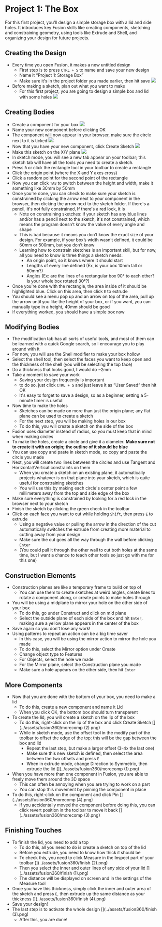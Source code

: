 # Project 1: The Box

For this first project, you'll design a simple storage box with a lid and side holes. It introduces key Fusion skills like creating components, sketching and constraining geometry, using tools like Extrude and Shell, and organizing your design for future projects.

## Creating the Design
* Every time you open Fusion, it makes a new untitled design
    * First step is to press `CTRL + S` to name and save your new design
    * Name it “Project 1: Storage Box”
    * Make sure it's in the project folder you made earlier, then hit save
    ![](../assets/fusion360/createproject.png)
* Before making a sketch, plan out what you want to make
    * For this first project, you are going to design a simple box and lid with some holes 
    ![](../assets/fusion360/boxone.png)

## Creating Bodies
* Create a component for your box
![](../assets/fusion360/createcomp.png)
* Name your new component before clicking OK
* The component will now appear in your browser, make sure the circle next to it is ticked
![](../assets/fusion360/activatecomp.png)
* Now that you have your new component, click Create Sketch
![](../assets/fusion360/createsketch.png)
* Make this sketch on the X/Y plane
![](../assets/fusion360/xyplane.png)
* In sketch mode, you will see a new tab appear on your toolbar; this sketch tab will have all the tools you need to create a sketch.
* Press `R` or click the rectangle tool in your toolbar to create a rectangle
* Click the origin point (where the X and Y axes cross) 
* Click a random point for the second point of the rectangle
* Now you can click `TAB` to switch between the height and width, make it something like 30mm by 50mm 
* Once you're done, you can check to make sure your sketch is constrained by clicking the arrow next to your component in the browser, then clicking the arrow next to the sketch folder. If there's a  pencil, it's not fully constrained, If there's a red lock, it is
    * Note on constraining sketches: if your sketch has any blue lines and/or has a pencil next to the sketch, it's not constrained, which means the program doesn't know the value of every angle and shape
    * This is bad because it means you don’t know the exact size of your design. For example, if your box’s width wasn’t defined, it could be 50mm or 500mm, but you don’t know
    * Learning how to constrain sketches is an important skill, but for now, all you need to know is three things a sketch needs:
        * An origin point, so it knows where it should start
        * Lengths of every line defined (Ex, is your box 10mm tall or 50mm?)
        * Angles (Ex: are the lines of a rectangular box 90° to each other? Is your whole box rotated 30°?)
* Once you're done with the rectangle, the area inside of it should be highlighted blue. Click on this area, then click `E` to extrude
* You should see a menu pop up and an arrow on top of the area, pull up the arrow until you like the height of your box, or if you want, you can manually type in a height, 40mm should be good
* If everything worked, you should have a simple box now


## Modifying Bodies
* The modification tab has all sorts of useful tools, and most of them can be learned with a quick Google search, so I encourage you to play around with it
* For now, you will use the Shell modifier to make your box hollow
* Select the shell tool, then select the faces you want to keep open and the thickness of the shell (you will be selecting the top face)
[](../assets/fusion360/shellselect.png)
* Do a thickness that looks good, I would do ~2mm 
[](../assets/fusion360/shell.png)
* Take a moment to save your work
    * Saving your design frequently is important
    * to do so, just click `CTRL + S` and just leave it as “User Saved” then hit OK
    * It's easy to forget to save a design, so as a beginner, setting a 5-minute timer is useful
* Now time to make the holes
    * Sketches can be made on more than just the origin plane; any flat plane can be used to create a sketch
    * For the next step, you will be making holes in our box
    * To do this, you will create a sketch on the side of the box
    [](../assets/fusion360/sidesketch.png)
* Fusion uses diameter instead of radius, so you must keep that in mind when making circles
* To make the holes, create a circle and give it a diameter. **Make sure not to create it with an origin; the outline of it should be blue**
* You can use copy and paste in sketch mode, so copy and paste the circle you made
* Next, you will create two lines between the circles and use Tangent and Horizontal/Vertical constraints on them
    * When you create a sketch on an existing plane, it automatically projects whatever is on that plane into your sketch, which is quite useful for constraining sketches
    * You will use this by making each circle's center point a few millimeters away from the top and side edge of the box
* Make sure everything is constrained by looking for a red lock in the browser next to your sketch
* Finish the sketch by clicking the green check in the toolbar
* Click on each face you want to cut while holding `Shift`, then press `E` to extrude
    * Using a negative value or pulling the arrow in the direction of the cut automatically switches the extrude from creating more material to cutting away from your design
    * Make sure the cut goes all the way through the wall before clicking `Enter`
    * (You could pull it through the other wall to cut both holes at the same time, but I want a chance to teach other tools so just go with me for this one)
    [](../assets/fusion360/cutside.png)


## Construction Elements
* Construction planes are like a temporary frame to build on top of
    * You can use them to create sketches at weird angles, create lines to rotate a component along, or create points to make holes through
* You will be using a midplane to mirror your hole on the other side of your box
    * To do this, go under Construct and click on mid plane
    [](../assets/fusion360/midplane.png)
    * Select the outside plane of each side of the box and hit `Enter`, making sure a yellow plane appears in the center of the box
    [](../assets/fusion360/midplanecreate.png)
* Save again so you don't lose any work!
* Using patterns to repeat an action can be a big time saver
    * In this case, you will be using the mirror action to mirror the hole you made
    * To do this, select the Mirror option under Create
    [](../assets/fusion360/mirror.png)
    * Change object type to Features
    * For Objects, select the hole we made
    * For the Mirror plane, select the Construction plane you made
    * Make sure a hole appears on the other side, then hit `Enter`
    [](../assets/fusion360/mirrormore.png)

## More Components
* Now that you are done with the bottom of your box, you need to make a lid
    * To do this, create a new component and name it Lid
    * When you click OK, the bottom box should turn transparent
* To create the lid, you will create a sketch on the lip of the box
    * To do this, right-click on the lip of the box and click Create Sketch
    [](../assets/fusion360/morecomp (2).png)
    * While in sketch mode, use the offset tool in the modify part of the toolbar to offset the edge of the top; this will be the gap between the box and lid
        * Repeat the last step, but make a larger offset (3-4x the last one)
        * Make sure this new sketch is defined, then select the area between the two offsets and press `E`
        * When in extrude mode, change Direction to Symmetric, then extrude the lid
        [](../assets/fusion360/morecomp (1).png)
* When you have more than one component in Fusion, you are able to freely move them around the 3D space
    * This can often be annoying when you are trying to work on a part
    * You can stop this movement by pinning the component in place
* To do this, right-click on the component and click Pin
    [](../assets/fusion360/morecomp (4).png)
    * If you accidentally moved the component before doing this, you can click revert position in the toolbar to move it back
    [](../assets/fusion360/morecomp (3).png)




## Finishing Touches
* To finish the lid, you need to add a top
    * To do this, all you need to do is create a sketch on top of the lid
    * Before you extrude, you need to know how thick it should be
    * To check this, you need to click Measure in the Inspect part of your toolbar 
    [](../assets/fusion360/finish (2).png)
    * Then you select the inner and outer lines of any side of your lid
    [](../assets/fusion360/finish (1).png)
    * The distance will be displayed on screen and in the settings of the Measure tool
* Once you have this thickness, simply click the inner and outer area of the sketch and press `E`, then extrude up the same distance as your thickness
    [](../assets/fusion360/finish (4).png)
* Save your design!
* The last step is to activate the whole design
    [](../assets/fusion360/finish (3).png)
    * After this, you are done!




